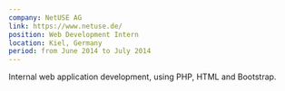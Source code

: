 ```yaml
---
company: NetUSE AG
link: https://www.netuse.de/
position: Web Development Intern
location: Kiel, Germany
period: from June 2014 to July 2014
---
```


Internal web application development, using PHP, HTML and Bootstrap.